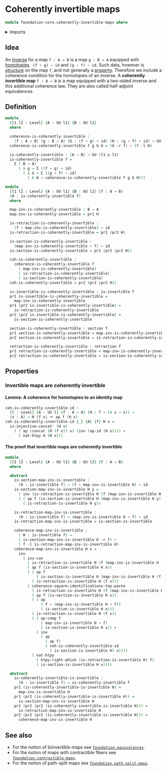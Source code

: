# Coherently invertible maps

```agda
module foundation-core.coherently-invertible-maps where
```

<details><summary>Imports</summary>

```agda
open import foundation.action-on-identifications-functions
open import foundation.commuting-squares-of-identifications
open import foundation.dependent-pair-types
open import foundation.universe-levels

open import foundation-core.function-types
open import foundation-core.homotopies
open import foundation-core.identity-types
open import foundation-core.invertible-maps
open import foundation-core.retractions
open import foundation-core.sections
```

</details>

## Idea

An [inverse](foundation-core.invertible-maps.md) for a map `f : A → B` is a map
`g : B → A` equipped with [homotopies](foundation-core.homotopies.md)
` (f ∘ g) ~ id` and `(g ∘ f) ~ id`. Such data, however is
[structure](foundation.structure.md) on the map `f`, and not generally a
[property](foundation-core.propositions.md). Therefore we include a coherence
condition for the homotopies of an inverse. A **coherently invertible map**
`f : A → B` is a map equipped with a two-sided inverse and this additional
coherence law. They are also called half-adjoint equivalences.

## Definition

```agda
module _
  {l1 l2 : Level} {A : UU l1} {B : UU l2}
  where

  coherence-is-coherently-invertible :
    (f : A → B) (g : B → A) (G : (f ∘ g) ~ id) (H : (g ∘ f) ~ id) → UU (l1 ⊔ l2)
  coherence-is-coherently-invertible f g G H = (G ·r f) ~ (f ·l H)

  is-coherently-invertible : (A → B) → UU (l1 ⊔ l2)
  is-coherently-invertible f =
    Σ ( B → A)
      ( λ g → Σ ((f ∘ g) ~ id)
        ( λ G → Σ ((g ∘ f) ~ id)
          ( λ H → coherence-is-coherently-invertible f g G H)))

module _
  {l1 l2 : Level} {A : UU l1} {B : UU l2} {f : A → B}
  (H : is-coherently-invertible f)
  where

  map-inv-is-coherently-invertible : B → A
  map-inv-is-coherently-invertible = pr1 H

  is-retraction-is-coherently-invertible :
    (f ∘ map-inv-is-coherently-invertible) ~ id
  is-retraction-is-coherently-invertible = pr1 (pr2 H)

  is-section-is-coherently-invertible :
    (map-inv-is-coherently-invertible ∘ f) ~ id
  is-section-is-coherently-invertible = pr1 (pr2 (pr2 H))

  coh-is-coherently-invertible :
    coherence-is-coherently-invertible f
      ( map-inv-is-coherently-invertible)
      ( is-retraction-is-coherently-invertible)
      ( is-section-is-coherently-invertible)
  coh-is-coherently-invertible = pr2 (pr2 (pr2 H))

  is-invertible-is-coherently-invertible : is-invertible f
  pr1 is-invertible-is-coherently-invertible =
    map-inv-is-coherently-invertible
  pr1 (pr2 is-invertible-is-coherently-invertible) =
    is-retraction-is-coherently-invertible
  pr2 (pr2 is-invertible-is-coherently-invertible) =
    is-section-is-coherently-invertible

  section-is-coherently-invertible : section f
  pr1 section-is-coherently-invertible = map-inv-is-coherently-invertible
  pr2 section-is-coherently-invertible = is-retraction-is-coherently-invertible

  retraction-is-coherently-invertible : retraction f
  pr1 retraction-is-coherently-invertible = map-inv-is-coherently-invertible
  pr2 retraction-is-coherently-invertible = is-section-is-coherently-invertible
```

## Properties

### Invertible maps are coherently invertible

#### Lemma: A coherence for homotopies to an identity map

```agda
coh-is-coherently-invertible-id :
  {l : Level} {A : UU l} {f : A → A} (H : f ~ (λ x → x)) →
  (x : A) → H (f x) ＝ ap f (H x)
coh-is-coherently-invertible-id {_} {A} {f} H x =
  is-injective-concat' (H x)
    ( ( ap (concat (H (f x)) x) (inv (ap-id (H x)))) ∙
      ( nat-htpy H (H x)))
```

#### The proof that invertible maps are coherently invertible

```agda
module _
  {l1 l2 : Level} {A : UU l1} {B : UU l2} {f : A → B}
  where

  abstract
    is-section-map-inv-is-invertible :
      (H : is-invertible f) → (f ∘ map-inv-is-invertible H) ~ id
    is-section-map-inv-is-invertible H y =
      ( inv (is-retraction-is-invertible H (f (map-inv-is-invertible H y)))) ∙
      ( ( ap f (is-section-is-invertible H (map-inv-is-invertible H y))) ∙
        ( is-retraction-is-invertible H y))

    is-retraction-map-inv-is-invertible :
      (H : is-invertible f) → (map-inv-is-invertible H ∘ f) ~ id
    is-retraction-map-inv-is-invertible = is-section-is-invertible

    coherence-map-inv-is-invertible :
      ( H : is-invertible f) →
      ( is-section-map-inv-is-invertible H ·r f) ~
      ( f ·l is-retraction-map-inv-is-invertible H)
    coherence-map-inv-is-invertible H x =
      inv
        ( inv-con
          ( is-retraction-is-invertible H (f (map-inv-is-invertible H (f x))))
          ( ap f (is-section-is-invertible H x))
          ( ( ap f
              ( is-section-is-invertible H (map-inv-is-invertible H (f x)))) ∙
            ( is-retraction-is-invertible H (f x)))
          ( coherence-square-identifications-top-paste
            ( is-retraction-is-invertible H (f (map-inv-is-invertible H (f x))))
            ( ap f (is-section-is-invertible H x))
            ( ( ap
                ( f ∘ (map-inv-is-invertible H ∘ f))
                ( is-section-is-invertible H x)))
            ( is-retraction-is-invertible H (f x))
            ( ( ap-comp f
                ( map-inv-is-invertible H ∘ f)
                ( is-section-is-invertible H x)) ∙
              ( inv
                ( ap
                  ( ap f)
                  ( coh-is-coherently-invertible-id
                    ( is-section-is-invertible H) x))))
            ( nat-htpy
              ( htpy-right-whisk (is-retraction-is-invertible H) f)
              ( is-section-is-invertible H x))))

  abstract
    is-coherently-invertible-is-invertible :
      (H : is-invertible f) → is-coherently-invertible f
    pr1 (is-coherently-invertible-is-invertible H) =
      map-inv-is-invertible H
    pr1 (pr2 (is-coherently-invertible-is-invertible H)) =
      is-section-map-inv-is-invertible H
    pr1 (pr2 (pr2 (is-coherently-invertible-is-invertible H))) =
      is-retraction-map-inv-is-invertible H
    pr2 (pr2 (pr2 (is-coherently-invertible-is-invertible H))) =
      coherence-map-inv-is-invertible H
```

## See also

- For the notion of biinvertible maps see
  [`foundation.equivalences`](foundation.equivalences.md).
- For the notion of maps with contractible fibers see
  [`foundation.contractible-maps`](foundation.contractible-maps.md).
- For the notion of path-split maps see
  [`foundation.path-split-maps`](foundation.path-split-maps.md).
